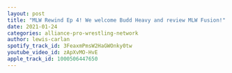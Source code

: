 ```yaml
---
layout: post
title: "MLW Rewind Ep 4! We welcome Budd Heavy and review MLW Fusion!"
date: 2021-01-24
categories: alliance-pro-wrestling-network
author: lewis-carlan
spotify_track_id: 3FeaxmPmsW2HaGWOnky0tw
youtube_video_id: zApXvMO-HvE
apple_track_id: 1000506447650
---
```

